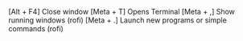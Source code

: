 [Alt + F4] Close window
[Meta + T] Opens Terminal
[Meta + ,] Show running windows (rofi)
[Meta + .] Launch new programs or simple commands (rofi)
